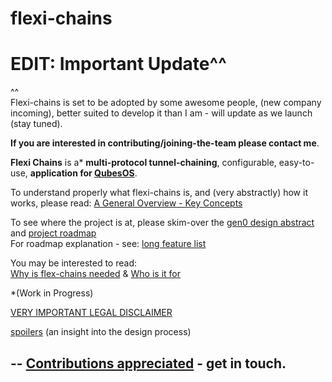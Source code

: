 # flexi-chains
<h1>EDIT: Important Update^^</h1>

^^  
Flexi-chains is set to be adopted by some awesome people, (new company incoming), better suited to develop it than I am - will update as we launch (stay tuned).

**If you are interested in contributing/joining-the-team please contact me**.

**Flexi Chains** is a* **multi-protocol tunnel-chaining**, configurable, easy-to-use, **application for [QubesOS](https://qubes-os.org)**.  

To understand properly what flexi-chains is, and (very abstractly) how it works, please read: [A General Overview - Key Concepts](general-overview.md)  

To see where the project is at, please skim-over the [gen0 design abstract](gen0-design-abstract.md) and [project roadmap](https://github.com/rootnoob/flexi-chains/blob/main/project-roadmap.md)  
For roadmap explanation - see: [long feature list](https://github.com/rootnoob/flexi-chains/blob/main/long-feature-list.md)

You may be interested to read:  
[Why is flex-chains needed](flexi-chains-purpose.md) & [Who is it for](who-uses-flexi-chains.md)

*(Work in Progress)

[VERY IMPORTANT LEGAL DISCLAIMER](very-important-legal-disclaimer.md)

[spoilers](https://github.com/rootnoob/flexi-chains/blob/main/design-process.md) (an insight into the design process)

--
[Contributions appreciated](https://forum.qubes-os.org/u/quser59/) - get in touch.
--
